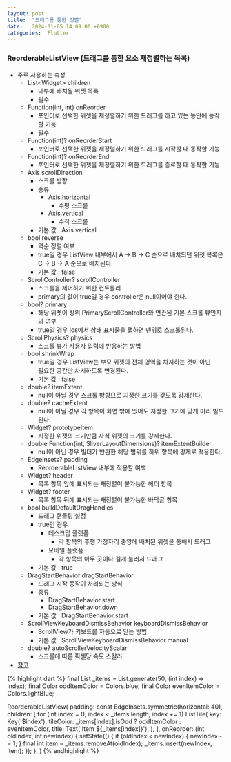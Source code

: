 ```yaml
---
layout: post
title:  "드래그를 통한 정렬"
date:   2024-01-05 14:09:00 +0900
categories:  Flutter
---
```


### ReorderableListView (드래그를 통한 요소 재정렬하는 목록)

- 주로 사용하는 속성
    - List&lt;Widget> children
        - 내부에 배치될 위젯 목록
        - 필수
    - Function(int, int) onReorder
        - 포인터로 선택한 위젯을 재정렬하기 위한 드래그를 하고 있는 동안에 동작할 기능
        - 필수
    - Function(int)? onReorderStart
        - 포인터로 선택한 위젯을 재정렬하기 위한 드래그를 시작할 때 동작할 기능
    - Function(int)? onReorderEnd
        - 포인터로 선택한 위젯을 재정렬하기 위한 드래그를 종료할 때 동작할 기능
    - Axis scrollDirection
        - 스크롤 방향
        - 종류
            - Axis.horizontal
                - 수평 스크롤
            - Axis.vertical
                - 수직 스크롤
        - 기본 값 : Axis.vertical
    - bool reverse
        - 역순 정렬 여부
        - true일 경우 ListView 내부에서 A → B → C 순으로 배치되던 위젯 목록은  
        C → B → A 순으로 배치된다.
        - 기본 값 : false
    - ScrollController? scrollController
        - 스크롤을 제어하기 위한 컨트롤러
        - primary의 값이 true일 경우 controller은 null이어야 한다.
    - bool? primary
        - 해당 위젯이 상위 PrimaryScrollController와 연관된 기본 스크롤 뷰인지의 여부
        - true일 경우 Ios에서 상태 표시줄을 탭하면 맨위로 스크롤된다.
    - ScrollPhysics? physics
        - 스크롤 뷰가 사용자 입력에 반응하는 방법
    - bool shrinkWrap
        - true일 경우 ListView는 부모 위젯의 전체 영역을 차지하는 것이 아닌  
            필요한 공간만 차지하도록 변경된다.
        - 기본 값 : false
    - double? itemExtent
        - null이 아닐 경우 스크롤 방향으로 지정한 크기를 갖도록 강제한다.
    - double? cacheExtent
        - null이 아닐 경우 각 항목이 화면 밖에 있어도 지정한 크기에 맞게 미리 빌드된다.
    - Widget? prototypeItem
        - 지정한 위젯의 크기만큼 자식 위젯의 크기를 강제한다.
    - double Function(int, SliverLayoutDimensions)? itemExtentBuilder
        - null이 아닌 경우 빌더가 반환한 해당 범위를 하위 항목에 강제로 적용한다.
    - EdgeInsets? padding
        - ReorderableListView 내부에 적용할 여백
    - Widget? header
        - 목록 항목 앞에 표시되는 재정렬이 불가능한 헤더 항목
    - Widget? footer
        - 목록 항목 뒤에 표시되는 재정렬이 불가능한 바닥글 항목
    - bool buildDefaultDragHandles
        - 드래그 핸들링 설정
        - true인 경우
            - 데스크탑 플랫폼
                - 각 항목의 후행 가장자리 중앙에 배치된 위젯을 통해서 드래그
            - 모바일 플랫폼
                - 각 항목의 아무 곳이나 길게 눌러서 드래그
        - 기본 값 : true
    - DragStartBehavior dragStartBehavior
        - 드래그 시작 동작이 처리되는 방식
        - 종류
            -  DragStartBehavior.start
            -  DragStartBehavior.down
        - 기본 값 : DragStartBehavior.start
    - ScrollViewKeyboardDismissBehavior keyboardDismissBehavior
        - ScrollView가 키보드를 자동으로 닫는 방법
        - 기본 값 : ScrollViewKeyboardDismissBehavior.manual
    - double? autoScrollerVelocityScalar
        - 스크롤에 따른 픽셀당 속도 스칼라
- [참고](https://api.flutter.dev/flutter/material/ReorderableListView-class.html)

{% highlight dart %}
final List<int> _items = List<int>.generate(50, (int index) => index);
final Color oddItemColor = Colors.blue;
final Color evenItemColor = Colors.lightBlue;

ReorderableListView(
    padding: const EdgeInsets.symmetric(horizontal: 40),
    children: <Widget>[
        for (int index = 0; index < _items.length; index += 1)
            ListTile(
                key: Key('$index'),
                tileColor: _items[index].isOdd ? oddItemColor : evenItemColor,
                title: Text('Item ${_items[index]}'),
            ),
    ],
    onReorder: (int oldIndex, int newIndex) {
        setState(() {
            if (oldIndex < newIndex) {
                newIndex -= 1;
            }
            final int item = _items.removeAt(oldIndex);
            _items.insert(newIndex, item);
        });
    },
)
{% endhighlight %}